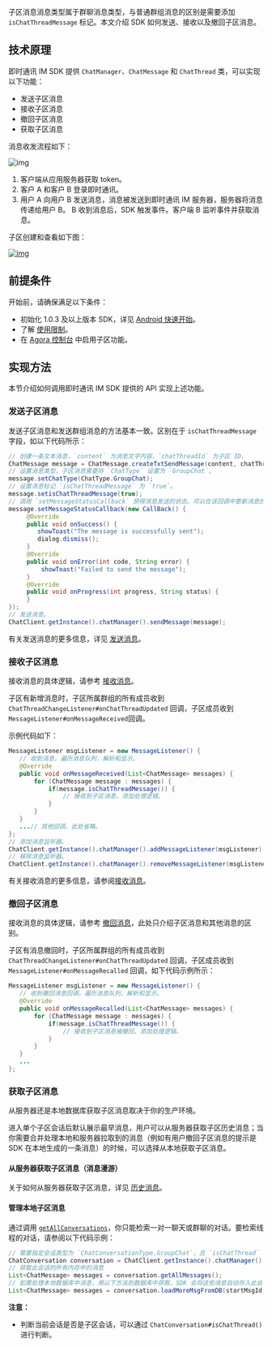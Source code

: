 子区消息消息类型属于群聊消息类型，与普通群组消息的区别是需要添加 `isChatThreadMessage` 标记。本文介绍 SDK 如何发送、接收以及撤回子区消息。

## 技术原理

即时通讯 IM SDK 提供 `ChatManager`、`ChatMessage` 和 `ChatThread` 类，可以实现以下功能：

- 发送子区消息
- 接收子区消息
- 撤回子区消息
- 获取子区消息

消息收发流程如下：

![img](https://web-cdn.agora.io/docs-files/1636443945728)

1. 客户端从应用服务器获取 token。
2. 客户 A 和客户 B 登录即时通讯。
3. 用户 A 向用户 B 发送消息，消息被发送到即时通讯 IM 服务器，服务器将消息传递给用户 B。 B 收到消息后，SDK 触发事件。客户端 B 监听事件并获取消息。

子区创建和查看如下图：

[![img](https://docs-im.easemob.com/_media/ccim/ios/threads.png)](https://docs-im.easemob.com/_detail/ccim/ios/threads.png?id=ccim%3Aandroid%3Athread)

## 前提条件

开始前，请确保满足以下条件：

- 初始化 1.0.3 及以上版本 SDK，详见 [Android 快速开始](./agora_chat_get_started_android)。
- 了解 [使用限制](./agora_chat_limitation)。
- 在 [Agora 控制台](http://console.agora.io/) 中启用子区功能。

## 实现方法

本节介绍如何调用即时通讯 IM SDK 提供的 API 实现上述功能。

### 发送子区消息

发送子区消息和发送群组消息的方法基本一致。区别在于 `isChatThreadMessage` 字段，如以下代码所示：

```java
// 创建一条文本消息，`content` 为消息文字内容，`chatThreadId` 为子区 ID。
ChatMessage message = ChatMessage.createTxtSendMessage(content, chatThreadId);
// 设置消息类型，子区消息需要将 `ChatType` 设置为 `GroupChat`。
message.setChatType(ChatType.GroupChat);
// 设置消息标记 `isChatThreadMessage` 为 `true`。
message.setisChatThreadMessage(true);
// 调用 `setMessageStatusCallback` 获得消息发送的状态。可以在该回调中更新消息的显示状态。例如消息发送失败后的提示等等。
message.setMessageStatusCallback(new CallBack() {
     @Override
     public void onSuccess() {
        showToast("The message is successfully sent");
        dialog.dismiss();
     }
     @Override
     public void onError(int code, String error) {
         showToast("Failed to send the message");
     }
     @Override
     public void onProgress(int progress, String status) {
     }
});
// 发送消息。
ChatClient.getInstance().chatManager().sendMessage(message);
```

有关发送消息的更多信息，详见 [发送消息](./agora_chat_message_android#发送文本消息)。

### 接收子区消息

接收消息的具体逻辑，请参考 [接收消息](./agora_chat_message_android#发送文本消息)。

子区有新增消息时，子区所属群组的所有成员收到 `ChatThreadChangeListener#onChatThreadUpdated` 回调，子区成员收到 `MessageListener#onMessageReceived`回调。

示例代码如下：

```java
MessageListener msgListener = new MessageListener() {
   // 收到消息，遍历消息队列，解析和显示。
   @Override
   public void onMessageReceived(List<ChatMessage> messages) {
       for (ChatMessage message : messages) {
           if(message.isChatThreadMessage()) {
               // 接收到子区消息，添加处理逻辑。
           }
       }
   }
   ...// 其他回调，此处省略。
};
// 添加消息监听器。
ChatClient.getInstance().chatManager().addMessageListener(msgListener);
// 移除消息监听器。
ChatClient.getInstance().chatManager().removeMessageListener(msgListener);
```

有关接收消息的更多信息，请参阅[接收消息](./agora_chat_message_android#发送消息)。

### 撤回子区消息

接收消息的具体逻辑，请参考 [撤回消息](./agora_chat_message_android#撤回消息)，此处只介绍子区消息和其他消息的区别。

子区有消息撤回时，子区所属群组的所有成员收到 `ChatThreadChangeListener#onChatThreadUpdated` 回调，子区成员收到 `MessageListener#onMessageRecalled` 回调，如下代码示例所示：

```java
MessageListener msgListener = new MessageListener() {
   // 收到撤回消息回调，遍历消息队列，解析和显示。
   @Override
   public void onMessageRecalled(List<ChatMessage> messages) {
       for (ChatMessage message : messages) {
           if(message.isChatThreadMessage()) {
               // 接收到子区消息被撤回，添加处理逻辑。
           }
       }
   }
   ...
};
```

### 获取子区消息

从服务器还是本地数据库获取子区消息取决于你的生产环境。

进入单个子区会话后默认展示最早消息，用户可以从服务器获取子区历史消息；当你需要合并处理本地和服务器拉取到的消息（例如有用户撤回子区消息的提示是 SDK 在本地生成的一条消息）的时候，可以选择从本地获取子区消息。

#### 从服务器获取子区消息（消息漫游）

关于如何从服务器获取子区消息，详见 [历史消息](./agora_chat_message_android#retrieve-historical-messages-from-the-server)。

#### 管理本地子区消息

通过调用 [`getAllConversations`](./agora_chat_message_android#retrieve-local-conversations)，你只能检索一对一聊天或群聊的对话。要检索线程的对话，请参阅以下代码示例：

```java
// 需要指定会话类型为 `ChatConversationType.GroupChat`，且 `isChatThread` 设置为 `true`
ChatConversation conversation = ChatClient.getInstance().chatManager().getConversation(chatThreadId, ChatConversationType.GroupChat, createIfNotExists, isChatThread);
// 获取此会话的所有内存中的消息
List<ChatMessage> messages = conversation.getAllMessages();
// 如需处理本地数据库中消息，用以下方法到数据库中获取，SDK 会将这些消息自动存入此会话
List<ChatMessage> messages = conversation.loadMoreMsgFromDB(startMsgId, pagesize, searchDirection);
```

**注意：**

- 判断当前会话是否是子区会话，可以通过 `ChatConversation#isChatThread()` 进行判断。